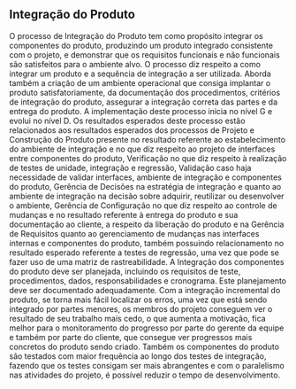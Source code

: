 ## Integração do Produto

O processo de Integração do Produto tem como propósito integrar os componentes do produto, produzindo um produto integrado consistente com o projeto, e demonstrar que os requisitos funcionais e não funcionais são satisfeitos para o ambiente alvo.
O processo diz respeito a como integrar um produto e a sequência de integração a ser utilizada. Aborda também a criação de um ambiente operacional que consiga implantar o produto satisfatoriamente, da documentação dos procedimentos, critérios de integração do produto, assegurar a integração correta das partes e da entrega do produto.
A implementação deste processo inicia no nível G e evolui no nível D. Os resultados esperados deste processo estão relacionados aos resultados esperados dos processos de Projeto e Construção do Produto presente no resultado referente ao estabelecimento do ambiente de integração e no que diz respeito ao projeto de interfaces entre componentes do produto, Verificação no que diz respeito à realização de testes de unidade, integração e regressão, Validação caso haja necessidade de validar interfaces, ambiente de integração e componentes do produto, Gerência de Decisões na estratégia de integração e quanto ao ambiente de integração na decisão sobre adquirir, reutilizar ou desenvolver o ambiente, Gerência de Configuração no que diz respeito ao controle de mudanças e no resultado referente à entrega do produto e sua documentação ao cliente, a respeito da liberação do produto e na Gerência de Requisitos quanto ao gerenciamento de mudanças nas interfaces internas e componentes do produto, também possuindo relacionamento no resultado esperado referente a testes de regressão, uma vez que pode se fazer uso de uma matriz de rastreabilidade.
A Integração dos componentes do produto deve ser planejada, incluindo os requisitos de teste, procedimentos, dados, responsabilidades e cronograma. Este planejamento deve ser documentado adequadamente.
Com a integração incremental do produto, se torna mais fácil localizar os erros, uma vez que está sendo integrado por partes menores, os membros do projeto conseguem ver o resultado de seu trabalho mais cedo, o que aumenta a motivação, fica melhor para o monitoramento do progresso por parte do gerente da equipe e também por parte do cliente, que consegue ver progressos mais concretos do produto sendo criado. Também os componentes do produto são testados com maior frequência ao longo dos testes de integração, fazendo que os testes consigam ser mais abrangentes e com o paralelismo nas atividades do projeto, é possível reduzir o tempo de desenvolvimento.
